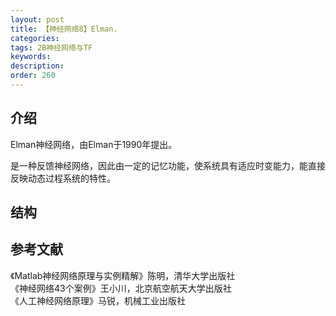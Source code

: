 ```yaml
---
layout: post
title: 【神经网络8】Elman.
categories:
tags: 2B神经网络与TF
keywords:
description:
order: 260
---
```



## 介绍

Elman神经网络，由Elman于1990年提出。  


是一种反馈神经网络，因此由一定的记忆功能，使系统具有适应时变能力，能直接反映动态过程系统的特性。  


## 结构

## 参考文献
《Matlab神经网络原理与实例精解》陈明，清华大学出版社   
《神经网络43个案例》王小川，北京航空航天大学出版社  
《人工神经网络原理》马锐，机械工业出版社  
